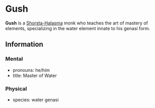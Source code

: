 # Gush

**Gush** is a [Shorsta-Halasma](../shorsta-halasma.md) monk who teaches the art of mastery of elements, specializing in the water element innate to his genasi form.

## Information

### Mental

- pronouns: he/him
- title: Master of Water

### Physical

- species: water genasi
